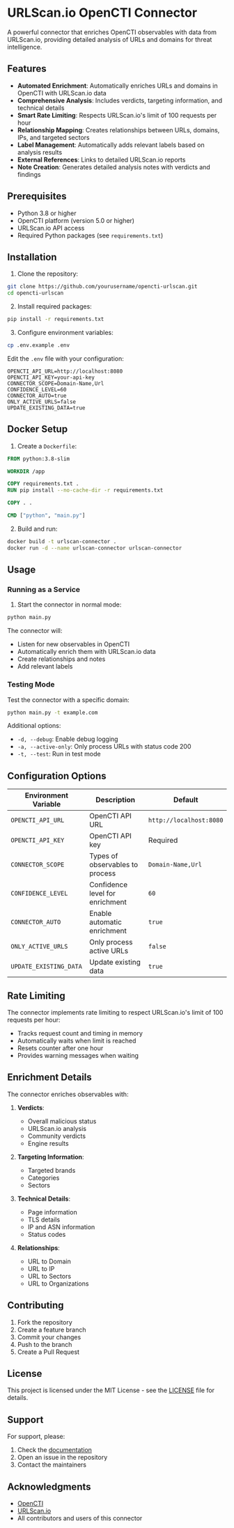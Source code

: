 # URLScan.io OpenCTI Connector

A powerful connector that enriches OpenCTI observables with data from URLScan.io, providing detailed analysis of URLs and domains for threat intelligence.

## Features

- **Automated Enrichment**: Automatically enriches URLs and domains in OpenCTI with URLScan.io data
- **Comprehensive Analysis**: Includes verdicts, targeting information, and technical details
- **Smart Rate Limiting**: Respects URLScan.io's limit of 100 requests per hour
- **Relationship Mapping**: Creates relationships between URLs, domains, IPs, and targeted sectors
- **Label Management**: Automatically adds relevant labels based on analysis results
- **External References**: Links to detailed URLScan.io reports
- **Note Creation**: Generates detailed analysis notes with verdicts and findings

## Prerequisites

- Python 3.8 or higher
- OpenCTI platform (version 5.0 or higher)
- URLScan.io API access
- Required Python packages (see `requirements.txt`)

## Installation

1. Clone the repository:
```bash
git clone https://github.com/yourusername/opencti-urlscan.git
cd opencti-urlscan
```

2. Install required packages:
```bash
pip install -r requirements.txt
```

3. Configure environment variables:
```bash
cp .env.example .env
```

Edit the `.env` file with your configuration:
```env
OPENCTI_API_URL=http://localhost:8080
OPENCTI_API_KEY=your-api-key
CONNECTOR_SCOPE=Domain-Name,Url
CONFIDENCE_LEVEL=60
CONNECTOR_AUTO=true
ONLY_ACTIVE_URLS=false
UPDATE_EXISTING_DATA=true
```

## Docker Setup

1. Create a `Dockerfile`:
```dockerfile
FROM python:3.8-slim

WORKDIR /app

COPY requirements.txt .
RUN pip install --no-cache-dir -r requirements.txt

COPY . .

CMD ["python", "main.py"]
```

2. Build and run:
```bash
docker build -t urlscan-connector .
docker run -d --name urlscan-connector urlscan-connector
```

## Usage

### Running as a Service

1. Start the connector in normal mode:
```bash
python main.py
```

The connector will:
- Listen for new observables in OpenCTI
- Automatically enrich them with URLScan.io data
- Create relationships and notes
- Add relevant labels

### Testing Mode

Test the connector with a specific domain:
```bash
python main.py -t example.com
```

Additional options:
- `-d, --debug`: Enable debug logging
- `-a, --active-only`: Only process URLs with status code 200
- `-t, --test`: Run in test mode

## Configuration Options

| Environment Variable | Description | Default |
|---------------------|-------------|---------|
| `OPENCTI_API_URL` | OpenCTI API URL | `http://localhost:8080` |
| `OPENCTI_API_KEY` | OpenCTI API key | Required |
| `CONNECTOR_SCOPE` | Types of observables to process | `Domain-Name,Url` |
| `CONFIDENCE_LEVEL` | Confidence level for enrichment | `60` |
| `CONNECTOR_AUTO` | Enable automatic enrichment | `true` |
| `ONLY_ACTIVE_URLS` | Only process active URLs | `false` |
| `UPDATE_EXISTING_DATA` | Update existing data | `true` |

## Rate Limiting

The connector implements rate limiting to respect URLScan.io's limit of 100 requests per hour:
- Tracks request count and timing in memory
- Automatically waits when limit is reached
- Resets counter after one hour
- Provides warning messages when waiting

## Enrichment Details

The connector enriches observables with:

1. **Verdicts**:
   - Overall malicious status
   - URLScan.io analysis
   - Community verdicts
   - Engine results

2. **Targeting Information**:
   - Targeted brands
   - Categories
   - Sectors

3. **Technical Details**:
   - Page information
   - TLS details
   - IP and ASN information
   - Status codes

4. **Relationships**:
   - URL to Domain
   - URL to IP
   - URL to Sectors
   - URL to Organizations

## Contributing

1. Fork the repository
2. Create a feature branch
3. Commit your changes
4. Push to the branch
5. Create a Pull Request

## License

This project is licensed under the MIT License - see the [LICENSE](LICENSE) file for details.

## Support

For support, please:
1. Check the [documentation](docs/)
2. Open an issue in the repository
3. Contact the maintainers

## Acknowledgments

- [OpenCTI](https://www.opencti.io/)
- [URLScan.io](https://urlscan.io/)
- All contributors and users of this connector 